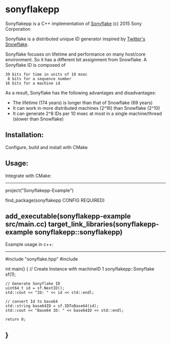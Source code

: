 # sonyflakepp
Sonyflakepp is a C++ implementation of [Sonyflake](https://github.com/sony/sonyflake) (c) 2015 Sony Corporation

Sonyflake is a distributed unique ID generator inspired by [Twitter's Snowflake](https://blog.twitter.com/2010/announcing-snowflake).  

Sonyflake focuses on lifetime and performance on many host/core environment.
So it has a different bit assignment from Snowflake.
A Sonyflake ID is composed of

    39 bits for time in units of 10 msec
     8 bits for a sequence number
    16 bits for a machine id

As a result, Sonyflake has the following advantages and disadvantages:

- The lifetime (174 years) is longer than that of Snowflake (69 years)
- It can work in more distributed machines (2^16) than Snowflake (2^10)
- It can generate 2^8 IDs per 10 msec at most in a single machine/thread (slower than Snowflake)

## Installation:

Configure, build and install with CMake

## Usage:

Integrate with CMake:

---
project("Sonyflakepp-Example")

find_package(sonyflakepp CONFIG REQUIRED)

add_executable(sonyflakepp-example src/main.cc)
target_link_libraries(sonyflakepp-example sonyflakepp::sonyflakepp)
---

Example usage in c++:

---
#include "sonyflake.hpp"
#include <iostream>

int main() {
    // Create Instance with machineID 1
    sonyflakepp::Sonyflake sf(1);

    // Generate Sonyflake ID
    uint64_t id = sf.NextID();
    std::cout << "ID: " << id << std::endl;

    // convert Id to base64
    std::string base64ID = sf.IDToBase64(id);
    std::cout << "Base64 ID: " << base64ID << std::endl;

    return 0;
}
---